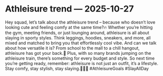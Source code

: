 # Athleisure trend — 2025-10-27

Hey squad, let’s talk about the athleisure trend – because who doesn’t love looking cute and feeling comfy at the same time?🔥 Whether you’re hitting the gym, meeting friends, or just lounging around, athleisure is all about slaying in sporty styles. Think leggings, hoodies, sneakers, and more, all mixed and matched to bring you that effortlessly cool vibe. And can we talk about how versatile it is? From school to the mall to a chill hangout, athleisure has got your back.🙌 Plus, with so many brands jumping on the athleisure train, there’s something for every budget and style. So next time you’re getting ready, remember: athleisure is not just an outfit, it’s a lifestyle. Stay comfy, stay stylish, stay slaying.💁‍♀️💪 #AthleisureGoals #SlayAllDay